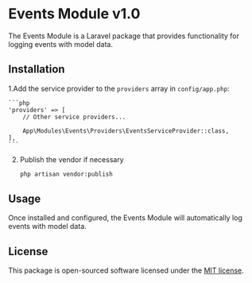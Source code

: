 # Events Module v1.0

The Events Module is a Laravel package that provides functionality for logging events with model data.

## Installation

1.Add the service provider to the `providers` array in `config/app.php`:

    ```php
    'providers' => [
        // Other service providers...

        App\Modules\Events\Providers\EventsServiceProvider::class,
    ],
    ```

2. Publish the vendor if necessary

    ```bash
    php artisan vendor:publish 
    ```

## Usage

Once installed and configured, the Events Module will automatically log events with model data.

## License

This package is open-sourced software licensed under the [MIT license](https://opensource.org/licenses/MIT).
